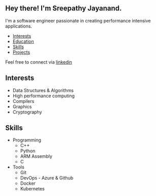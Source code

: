 
## Hey there! I'm Sreepathy Jayanand. 
I'm a software engineer passionate in creating performance intensive applications.
* [Interests](https://5reep4thy.github.io/#interests)
* [Education](https://5reep4thy.github.io/#education)
* [Skills](https://5reep4thy.github.io/#skills)
* [Projects](https://5reep4thy.github.io/#projects)

Feel free to connect via [linkedin](https://www.linkedin.com/in/sreepathy-jayanand-b9b20617a/)

## Interests
* Data Structures & Algorithms
* High performance computing
* Compilers
* Graphics
* Cryptography

## Skills
* Programming
    * C++
    * Python
    * ARM Assembly
    * C
* Tools
    * Git
    * DevOps - Azure & Github
    * Docker
    * Kubernetes


